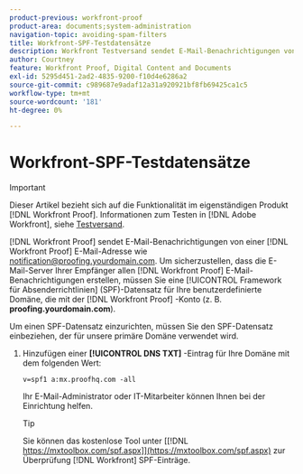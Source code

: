 ```yaml
---
product-previous: workfront-proof
product-area: documents;system-administration
navigation-topic: avoiding-spam-filters
title: Workfront-SPF-Testdatensätze
description: Workfront Testversand sendet E-Mail-Benachrichtigungen von einer Testversand-E-Mail-Adresse wie notification@proofing.yourdomain.com an Ihre Prüfer. Um sicherzustellen, dass die E-Mail-Server Ihrer Empfänger allen Workfront-Testversand-E-Mail-Benachrichtigungen vertrauen, müssen Sie eine [!DNL Sender Policy] Framework-Datensatz (SPF) für Ihre benutzerdefinierte Domäne, die mit dem [!DNL Workfront Proof] -Konto (z. B. proofing.yourdomain.com).
author: Courtney
feature: Workfront Proof, Digital Content and Documents
exl-id: 5295d451-2ad2-4835-9200-f10d4e6286a2
source-git-commit: c989687e9adaf12a31a920921bf8fb69425ca1c5
workflow-type: tm+mt
source-wordcount: '181'
ht-degree: 0%

---
```


# Workfront-SPF-Testdatensätze

>[!IMPORTANT]
>
>Dieser Artikel bezieht sich auf die Funktionalität im eigenständigen Produkt [!DNL Workfront Proof]. Informationen zum Testen in [!DNL Adobe Workfront], siehe [Testversand](../../../review-and-approve-work/proofing/proofing.md).

[!DNL Workfront Proof] sendet E-Mail-Benachrichtigungen von einer [!DNL Workfront Proof] E-Mail-Adresse wie notification@proofing.yourdomain.com. Um sicherzustellen, dass die E-Mail-Server Ihrer Empfänger allen [!DNL Workfront Proof] E-Mail-Benachrichtigungen erstellen, müssen Sie eine [!UICONTROL Framework für Absenderrichtlinien] (SPF)-Datensatz für Ihre benutzerdefinierte Domäne, die mit der [!DNL Workfront Proof] -Konto (z. B. **proofing.yourdomain.com**).

Um einen SPF-Datensatz einzurichten, müssen Sie den SPF-Datensatz einbeziehen, der für unsere primäre Domäne verwendet wird.

1. Hinzufügen einer **[!UICONTROL DNS TXT]** -Eintrag für Ihre Domäne mit dem folgenden Wert:

   `v=spf1 a:mx.proofhq.com -all`

   Ihr E-Mail-Administrator oder IT-Mitarbeiter können Ihnen bei der Einrichtung helfen.

   >[!TIP]
   >
   >Sie können das kostenlose Tool unter [[!DNL https://mxtoolbox.com/spf.aspx]](https://mxtoolbox.com/spf.aspx) zur Überprüfung [!DNL Workfront] SPF-Einträge.
